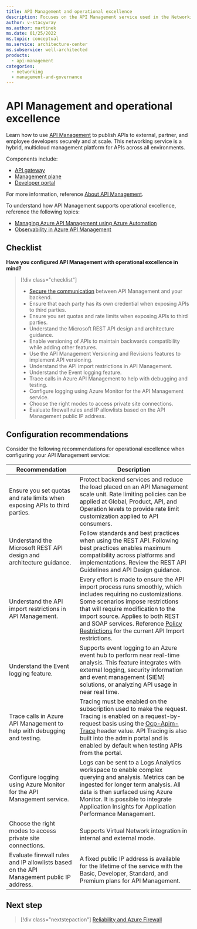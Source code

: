 ```yaml
---
title: API Management and operational excellence
description: Focuses on the API Management service used in the Networking solution to provide best-practice and configuration recommendations related to Operational excellence.
author: v-stacywray
ms.author: martinek
ms.date: 01/25/2022
ms.topic: conceptual
ms.service: architecture-center
ms.subservice: well-architected
products:
  - api-management
categories:
  - networking
  - management-and-governance
---
```


# API Management and operational excellence

Learn how to use [API Management](/azure/api-management/) to publish APIs to external, partner, and employee developers securely and at scale. This networking service is a hybrid, multicloud management platform for APIs across all environments.

Components include:

- [API gateway](/azure/api-management/api-management-key-concepts#api-gateway)
- [Management plane](/azure/api-management/api-management-key-concepts#management-plane)
- [Developer portal](/azure/api-management/api-management-key-concepts#developer-portal)

For more information, reference [About API Management](/azure/api-management/api-management-key-concepts).

To understand how API Management supports operational excellence, reference the following topics:

- [Managing Azure API Management using Azure Automation](/azure/api-management/automation-manage-api-management)
- [Observability in Azure API Management](/azure/api-management/observability)

## Checklist

**Have you configured API Management with operational excellence in mind?**

> [!div class="checklist"]
> - [Secure the communication](/azure/api-management/api-management-faq#how-can-i-secure-the-connection-between-the-api-management-gateway-and-my-back-end-services) between API Management and your backend.
> - Ensure that each party has its own credential when exposing APIs to third parties.
> - Ensure you set quotas and rate limits when exposing APIs to third parties.
> - Understand the Microsoft REST API design and architecture guidance.
> - Enable versioning of APIs to maintain backwards compatibility while adding other features.
> - Use the API Management Versioning and Revisions features to implement API versioning.
> - Understand the API import restrictions in API Management.
> - Understand the Event logging feature.
> - Trace calls in Azure API Management to help with debugging and testing.
> - Configure logging using Azure Monitor for the API Management service.
> - Choose the right modes to access private site connections.
> - Evaluate firewall rules and IP allowlists based on the API Management public IP address.

## Configuration recommendations

Consider the following recommendations for operational excellence when configuring your API Management service:

|Recommendation|Description|
|--------------|-----------|
|Ensure you set quotas and rate limits when exposing APIs to third parties.|Protect backend services and reduce the load placed on an API Management scale unit. Rate limiting policies can be applied at Global, Product, API, and Operation levels to provide rate limit customization applied to API consumers.|
|Understand the Microsoft REST API design and architecture guidance.|Follow standards and best practices when using the REST API. Following best practices enables maximum compatibility across platforms and implementations. Review the REST API Guidelines and API Design guidance.|
|Understand the API import restrictions in API Management.|Every effort is made to ensure the API import process runs smoothly, which includes requiring no customizations. Some scenarios impose restrictions that will require modification to the import source. Applies to both REST and SOAP services. Reference [Policy Restrictions](/rest/api/policy/policy-restrictions) for the current API Import restrictions.|
|Understand the Event logging feature.|Supports event logging to an Azure event hub to perform near real-time analysis. This feature integrates with external logging, security information and event management (SIEM) solutions, or analyzing API usage in near real time.|
|Trace calls in Azure API Management to help with debugging and testing.|Tracing must be enabled on the subscription used to make the request. Tracing is enabled on a request-by-request basis using the [Ocp-Apim-Trace](/azure/api-management/api-management-howto-api-inspector) header value. API Tracing is also built into the admin portal and is enabled by default when testing APIs from the portal.|
|Configure logging using Azure Monitor for the API Management service.|Logs can be sent to a Logs Analytics workspace to enable complex querying and analysis. Metrics can be ingested for longer term analysis. All data is then surfaced using Azure Monitor. It is possible to integrate Application Insights for Application Performance Management.|
|Choose the right modes to access private site connections.|Supports Virtual Network integration in internal and external mode.|
|Evaluate firewall rules and IP allowlists based on the API Management public IP address.|A fixed public IP address is available for the lifetime of the service with the Basic, Developer, Standard, and Premium plans for API Management.|

## Next step

> [!div class="nextstepaction"]
> [Reliability and Azure Firewall](../azure-firewall/reliability.md)
